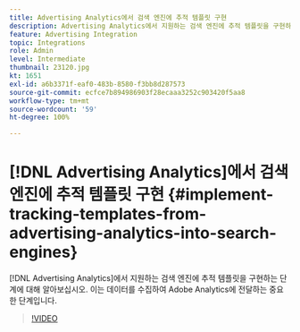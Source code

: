 ```yaml
---
title: Advertising Analytics에서 검색 엔진에 추적 템플릿 구현
description: Advertising Analytics에서 지원하는 검색 엔진에 추적 템플릿을 구현하는 단계에 대해 알아보십시오.
feature: Advertising Integration
topic: Integrations
role: Admin
level: Intermediate
thumbnail: 23120.jpg
kt: 1651
exl-id: a6b3371f-eaf0-483b-8580-f3bb8d287573
source-git-commit: ecfce7b894986903f28ecaaa3252c903420f5aa8
workflow-type: tm+mt
source-wordcount: '59'
ht-degree: 100%

---
```


# [!DNL Advertising Analytics]에서 검색 엔진에 추적 템플릿 구현 {#implement-tracking-templates-from-advertising-analytics-into-search-engines}

[!DNL Advertising Analytics]에서 지원하는 검색 엔진에 추적 템플릿을 구현하는 단계에 대해 알아보십시오. 이는 데이터를 수집하여 Adobe Analytics에 전달하는 중요한 단계입니다.

>[!VIDEO](https://video.tv.adobe.com/v/23120/?quality=12&learn=on)
